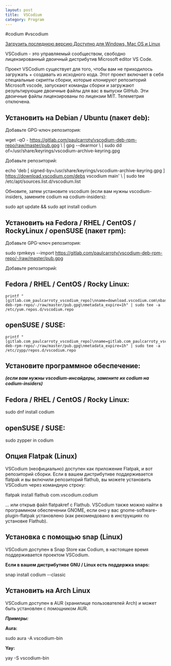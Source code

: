 ```yaml
---
layout: post
title:  VSCodium
category: Program
---
```


#codium #vscodium

[Загрузить последнюю версию
Доступно для Windows, Mac OS и Linux](https://github.com/VSCodium/vscodium/releases)


VSCodium - это управляемый сообществом, свободно лицензированный двоичный дистрибутив Microsoft editor VS Code.

Проект VSCodium существует для того, чтобы вам не приходилось загружать + создавать из исходного кода. Этот проект включает в себя специальные скрипты сборки, которые клонируют репозиторий Microsoft vscode, запускают команды сборки и загружают результирующие двоичные файлы для вас в выпуски GitHub. Эти двоичные файлы лицензированы по лицензии MIT. Телеметрия отключена.

## Установить на Debian / Ubuntu (пакет deb):

Добавьте GPG-ключ репозитория:

wget -qO - https://gitlab.com/paulcarroty/vscodium-deb-rpm-repo/raw/master/pub.gpg \ \| gpg --dearmor \ \| sudo dd of=/usr/share/keyrings/vscodium-archive-keyring.gpg

Добавьте репозиторий:

echo 'deb [ signed-by=/usr/share/keyrings/vscodium-archive-keyring.gpg ] https://download.vscodium.com/debs vscodium main' \ \| sudo tee /etc/apt/sources.list.d/vscodium.list

Обновите, затем установите vscodium (если вам нужны vscodium-insiders, замените codium на codium-insiders):

sudo apt update && sudo apt install codium

## Установить на Fedora / RHEL / CentOS / RockyLinux / openSUSE (пакет rpm):

Добавьте GPG-ключ репозитория:

sudo rpmkeys --import https://gitlab.com/paulcarroty/vscodium-deb-rpm-repo/-/raw/master/pub.gpg

Добавьте репозиторий:

## Fedora / RHEL / CentOS / Rocky Linux:
```
printf "[gitlab.com_paulcarroty_vscodium_repo]\nname=download.vscodium.com\nbaseurl=https://download.vscodium.com/rpms/\nenabled=1\ngpgcheck=1\nrepo_gpgcheck=1\ngpgkey=https://gitlab.com/paulcarroty/vscodium-deb-rpm-repo/-/raw/master/pub.gpg\nmetadata_expire=1h" | sudo tee -a /etc/yum.repos.d/vscodium.repo
``````
## openSUSE / SUSE:
```
printf "[gitlab.com_paulcarroty_vscodium_repo]\nname=gitlab.com_paulcarroty_vscodium_repo\nbaseurl=https://download.vscodium.com/rpms/\nenabled=1\ngpgcheck=1\nrepo_gpgcheck=1\ngpgkey=https://gitlab.com/paulcarroty/vscodium-deb-rpm-repo/-/raw/master/pub.gpg\nmetadata_expire=1h" | sudo tee -a /etc/zypp/repos.d/vscodium.repo
```
## Установите программное обеспечение:

***(если вам нужны vscodium-инсайдеры, замените их codium на codium-insiders)***

## Fedora / RHEL / CentOS / Rocky Linux:

sudo dnf install codium

## openSUSE / SUSE:

sudo zypper in codium

## Опция Flatpak (Linux)

VSCodium (неофициально) доступен как приложение Flatpak, и вот репозиторий сборки. Если в вашем дистрибутиве поддерживается flatpak и вы включили репозиторий flathub, вы можете установить VSCodium через командную строку:

flatpak install flathub com.vscodium.codium

... или открыв файл flatpakref с Flathub. VSCodium также можно найти в программном обеспечении GNOME, если оно у вас gnome-software-plugin-flatpak установлено (как рекомендовано в инструкциях по установке Flathub).

## Установка с помощью snap (Linux)

VSCodium доступен в Snap Store как Codium, в настоящее время поддерживается проектом VSCodium. 

**Если в вашем дистрибутиве GNU / Linux есть поддержка snaps:**

snap install codium --classic

## Установить на Arch Linux

VSCodium доступен в AUR (хранилище пользователей Arch) и может быть установлен с помощником AUR.

***Примеры:***

**Aura:**

sudo aura -A vscodium-bin

**Yay:**

yay -S vscodium-bin
